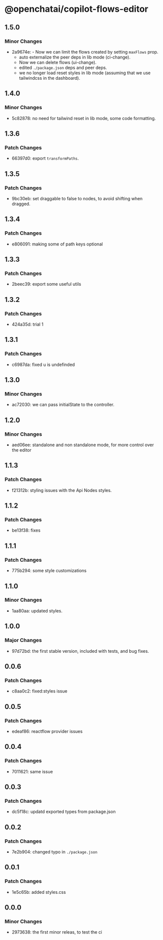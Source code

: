 # @openchatai/copilot-flows-editor

## 1.5.0

### Minor Changes

- 2a9674e: - Now we can limit the flows created by setting `maxFlows` prop.
  - auto externalize the peer deps in lib mode (ci-change).
  - Now we can delete flows (ui-change).
  - edited `./package.json` deps and peer deps.
  - we no longer load reset styles in lib mode (assuming that we use tailwindcss in the dashboard).

## 1.4.0

### Minor Changes

- 5c82878: no need for tailwind reset in lib mode, some code formatting.

## 1.3.6

### Patch Changes

- 66397d0: export `transformPaths`.

## 1.3.5

### Patch Changes

- 9bc30eb: set draggable to false to nodes, to avoid shifting when dragged.

## 1.3.4

### Patch Changes

- e806091: making some of path keys optional

## 1.3.3

### Patch Changes

- 2beec39: export some useful utils

## 1.3.2

### Patch Changes

- 424a35d: trial 1

## 1.3.1

### Patch Changes

- c6987da: fixed u is undefinded

## 1.3.0

### Minor Changes

- ac72030: we can pass initialState to the controller.

## 1.2.0

### Minor Changes

- aed06ee: standalone and non standalone mode, for more control over the editor

## 1.1.3

### Patch Changes

- f21312b: styling issues with the Api Nodes styles.

## 1.1.2

### Patch Changes

- be13f38: fixes

## 1.1.1

### Patch Changes

- 775b294: some style customizations

## 1.1.0

### Minor Changes

- 1aa80aa: updated styles.

## 1.0.0

### Major Changes

- 97d72bd: the first stable version, included with tests, and bug fixes.

## 0.0.6

### Patch Changes

- c8aa0c2: fixed:styles issue

## 0.0.5

### Patch Changes

- edeaf86: reactflow provider issues

## 0.0.4

### Patch Changes

- 7011621: same issue

## 0.0.3

### Patch Changes

- dc5f18c: updatd exported types from package.json

## 0.0.2

### Patch Changes

- 7e2b904: changed typo in `./package.json`

## 0.0.1

### Patch Changes

- 1e5c65b: added styles.css

## 0.0.0

### Minor Changes

- 2973638: the first minor releas, to test the ci
